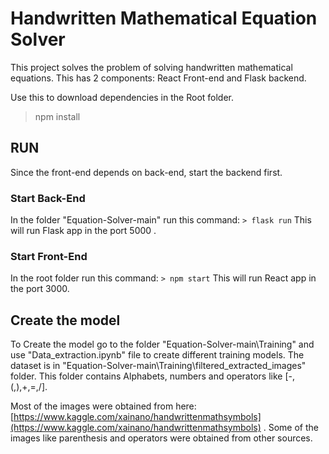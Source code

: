 # Handwritten Mathematical Equation Solver

This project solves the problem of solving handwritten mathematical equations.
This has 2 components: React Front-end and Flask backend.

Use this to download dependencies in the Root folder.
> npm install

## RUN
Since the front-end depends on back-end, start the backend first.

### Start Back-End
In the folder "Equation-Solver-main" run this command:
`> flask run`
This will run Flask app in the port 5000 .
### Start Front-End
In the root folder run this command:
`> npm start`
This will run React app in the port 3000.

## Create the model
To Create the model go to the folder "Equation-Solver-main\Training" and use "Data_extraction.ipynb" file to create different training models. The dataset is in "Equation-Solver-main\Training\filtered_extracted_images" folder. This folder contains Alphabets, numbers and operators like [-,(,),+,=,/].

Most of the images were obtained from here: [https://www.kaggle.com/xainano/handwrittenmathsymbols](https://www.kaggle.com/xainano/handwrittenmathsymbols) .
Some of the images like parenthesis and operators were obtained from other sources.